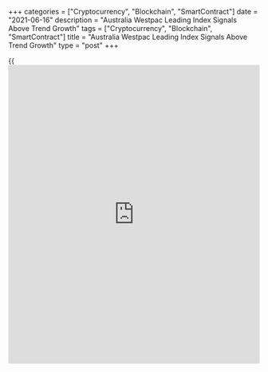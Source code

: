 +++
categories = ["Cryptocurrency", "Blockchain", "SmartContract"]
date = "2021-06-16"
description = "Australia Westpac Leading Index Signals Above Trend Growth"
tags = ["Cryptocurrency", "Blockchain", "SmartContract"]
title = "Australia Westpac Leading Index Signals Above Trend Growth"
type = "post"
+++

{{<iframe id="large-banner" src="https://www.bounty.group/#slide=20.0" width="100%" height="600" scrolling="no" style="border: 0px solid rgb(216, 221, 230); border-radius: 3px;">}}

Australia's [economy][1] is set to log a more sustainable above trend
growth through the remainder of 2021 and 2022, according to Westpac
report, released Wednesday.

The six-month annualized growth rate in the Westpac-Melbourne Institute
Leading Index, slowed to 1.47 percent in May from 2.86 percent in April.

Over the second half of 2021, Westpac expects that annualised pace to
slow further to 4.5 percent, while the next year growth is forecast at a
more normal but still healthy 3.2 percent.

The second half growth forecast is still well above trend but more in
line with the six month annualized growth rate of 1.47 percent which the
leading index has printed for May.

The index growth rate has moderated to 1.47 percent in May from just
under 5 percent six months ago.

Two components account for most of the move, namely US industrial
production and total hours worked. Both saw extremely strong 'reopening
rebounds' as COVID restrictions were eased late last year.

Other components showed a more mixed performances over the six month
period. On the plus side, commodity prices continued to surge. Most
other components tended to follow the wider them of normalising growth.

Bill Evans, chief economist at Westpac said, given the improved pulse of
the economic data in 2021, as signaled by the Leading Index, it seems
unlikely that the central bank would expect to have to wait until 2025
before it achieves the objectives necessary to justify the first cash
rate increase since November 2010.

For comments and feedback [contact](https://www.playgroundfx.com/contact/): editorial@rtt[news](https://www.letsplayfx.com/blog/forex-news-website/).com

[Economic News][1]

 **What parts of the world are seeing the best (and worst) economic
performances lately? Click[here][2] to check out our [Econ Scorecard][2]
and find out! See up-to-the-moment [ranking](https://www.playgroundfx.com/blog/crypto-exchange-ranking/)s for the best and worst
performers in [GDP][3], [unemployment rate][4], [inflation][2] and much
more.**

   1. www.rtt[news](https://www.letsplayfx.com/blog/forex-news-website/).com/Content/EconomicNews.aspx
   2. www.rtt[news](https://www.letsplayfx.com/blog/forex-news-website/).com/economic-scorecard/world-rank/CPI/highest-performance.aspx
   3. www.rtt[news](https://www.letsplayfx.com/blog/forex-news-website/).com/economic-scorecard/world-rank/GDP/highest-performance.aspx
   4. www.rtt[news](https://www.letsplayfx.com/blog/forex-news-website/).com/economic-scorecard/world-rank/unemployment-rate/lowest-performance.aspx